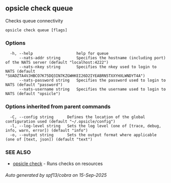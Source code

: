 ## opsicle check queue

Checks queue connectivity

```
opsicle check queue [flags]
```

### Options

```
  -h, --help                   help for queue
      --nats-addr string       Specifies the hostname (including port) of the NATS server (default "localhost:4222")
      --nats-nkey string       Specifies the nkey used to login to NATS (default "SUADZTA4VJHBCO7K75DQ3IN7KZGWHKEI26D2IYEABRN5TXXYHXLWNDYT4A")
      --nats-password string   Specifies the password used to login to NATS (default "password")
      --nats-username string   Specifies the username used to login to NATS (default "opsicle")
```

### Options inherited from parent commands

```
  -C, --config string      Defines the location of the global configuration used (default "~/.opsicle/config")
  -l, --log-level string   Sets the log level (one of [trace, debug, info, warn, error]) (default "info")
  -o, --output string      Sets the output format where applicable (one of [text, json]) (default "text")
```

### SEE ALSO

* [opsicle check](cli/opsicle_check.md)	 - Runs checks on resources

###### Auto generated by spf13/cobra on 15-Sep-2025
